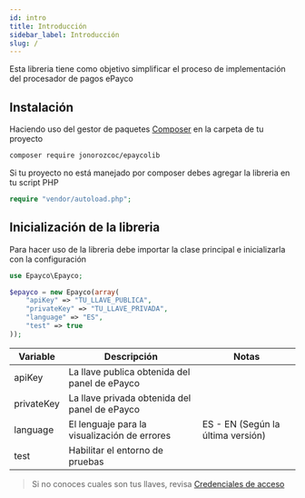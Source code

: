 ```yaml
---
id: intro
title: Introducción
sidebar_label: Introducción
slug: /
---
```


Esta libreria tiene como objetivo simplificar el proceso de implementación del procesador de pagos ePayco

## Instalación

Haciendo uso del gestor de paquetes [Composer](https://getcomposer.org/) en la carpeta de tu proyecto

```bash
composer require jonorozcoc/epaycolib
```

Si tu proyecto no está manejado por composer debes agregar la libreria en tu script PHP

```php
require "vendor/autoload.php";
```

## Inicialización de la libreria

Para hacer uso de la libreria debe importar la clase principal e inicializarla con la configuración

```php
use Epayco\Epayco;

$epayco = new Epayco(array(
    "apiKey" => "TU_LLAVE_PUBLICA",
    "privateKey" => "TU_LLAVE_PRIVADA",
    "language" => "ES",
    "test" => true
));
```

| Variable   | Descripción                                   | Notas                             |
| ---------- | --------------------------------------------- | --------------------------------- |
| apiKey     | La llave publica obtenida del panel de ePayco |                                   |
| privateKey | La llave privada obtenida del panel de ePayco |                                   |
| language   | El lenguaje para la visualización de errores  | ES - EN (Según la última versión) |
| test       | Habilitar el entorno de pruebas               |                                   |

> Si no conoces cuales son tus llaves, revisa [Credenciales de acceso](/docs/keys)
